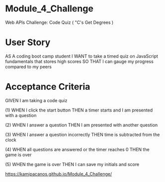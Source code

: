 # Module_4_Challenge
Web APIs Challenge: Code Quiz ( "C's Get Degrees )

# User Story 
AS A coding boot camp student
I WANT to take a timed quiz on JavaScript fundamentals that stores high scores
SO THAT I can gauge my progress compared to my peers

# Acceptance Criteria 
GIVEN I am taking a code quiz

(1) WHEN I click the start button
    THEN a timer starts and I am presented with a question

(2) WHEN I answer a question
    THEN I am presented with another question

(3) WHEN I answer a question incorrectly
    THEN time is subtracted from the clock

(4) WHEN all questions are answered or the timer reaches 0
    THEN the game is over

(5) WHEN the game is over
    THEN I can save my initials and score


https://kamipacanos.github.io/Module_4_Challenge/

